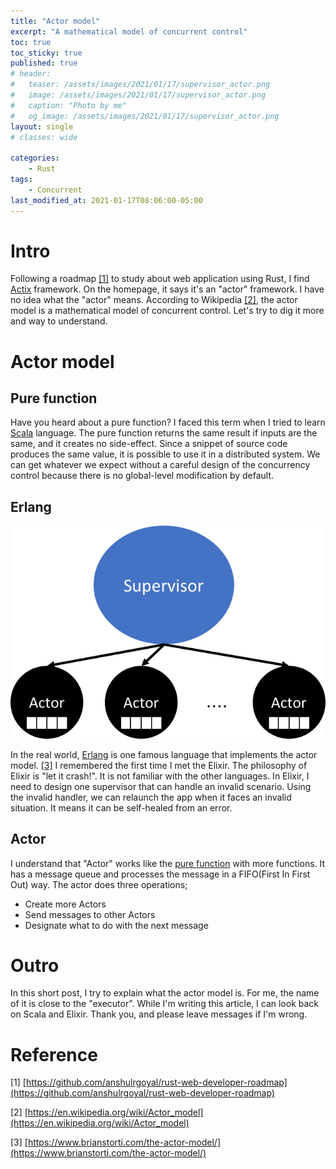 ```yaml
---
title: "Actor model"
excerpt: "A mathematical model of concurrent control"
toc: true
toc_sticky: true
published: true
# header:
#   teaser: /assets/images/2021/01/17/supervisor_actor.png
#   image: /assets/images/2021/01/17/supervisor_actor.png
#   caption: "Photo by me"
#   og_image: /assets/images/2021/01/17/supervisor_actor.png
layout: single
# classes: wide

categories:
    - Rust
tags:
    - Concurrent
last_modified_at: 2021-01-17T08:06:00-05:00
---
```


# Intro 
Following a roadmap [[1]](#first) to study about web application using Rust, I find [Actix](https://actix.rs/) framework. On the homepage, it says it's an "actor" framework. I have no idea what the "actor" means. According to Wikipedia [[2]](#second), the actor model is a mathematical model of concurrent control. Let's try to dig it more and way to understand.

# Actor model 
## <a name="pure_function">Pure function</a>
Have you heard about a pure function? I faced this term when I tried to learn [Scala](https://www.scala-lang.org/) language. The pure function returns the same result if inputs are the same, and it creates no side-effect. Since a snippet of source code produces the same value, it is possible to use it in a distributed system. We can get whatever we expect without a careful design of the concurrency control because there is no global-level modification by default. 

## Erlang 
![supervisor_and_actor](/assets/images/2021/01/17/supervisor_actor.png)

In the real world, [Erlang](https://www.erlang.org/) is one famous language that implements the actor model. [[3]](#third) I remembered the first time I met the Elixir. The philosophy of Elixir is "let it crash!". It is not familiar with the other languages. In Elixir, I need to design one supervisor that can handle an invalid scenario. Using the invalid handler, we can relaunch the app when it faces an invalid situation. It means it can be self-healed from an error. 

## Actor
I understand that "Actor" works like the [pure function](#pure_function) with more functions. It has a message queue and processes the message in a FIFO(First In First Out) way. The actor does three operations; 
* Create more Actors 
* Send messages to other Actors 
* Designate what to do with the next message 


# Outro 
In this short post, I try to explain what the actor model is. For me, the name of it is close to the "executor". While I'm writing this article, I can look back on Scala and Elixir. Thank you, and please leave messages if I'm wrong. 

# Reference
<a name="first">[1]</a> [https://github.com/anshulrgoyal/rust-web-developer-roadmap](https://github.com/anshulrgoyal/rust-web-developer-roadmap)

<a name="second">[2]</a> [https://en.wikipedia.org/wiki/Actor_model](https://en.wikipedia.org/wiki/Actor_model)

<a name="third">[3]</a> [https://www.brianstorti.com/the-actor-model/](https://www.brianstorti.com/the-actor-model/)